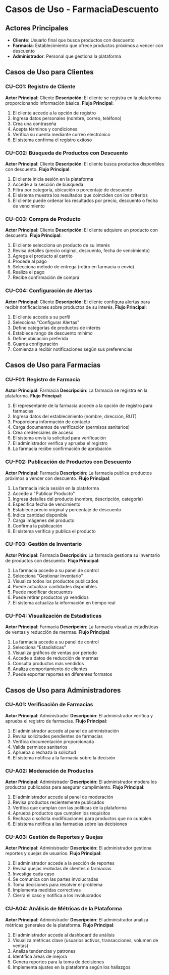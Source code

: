 # Casos de Uso - FarmaciaDescuento

## Actores Principales
- **Cliente**: Usuario final que busca productos con descuento
- **Farmacia**: Establecimiento que ofrece productos próximos a vencer con descuento
- **Administrador**: Personal que gestiona la plataforma

## Casos de Uso para Clientes

### CU-C01: Registro de Cliente
**Actor Principal**: Cliente
**Descripción**: El cliente se registra en la plataforma proporcionando información básica.
**Flujo Principal**:
1. El cliente accede a la opción de registro
2. Ingresa datos personales (nombre, correo, teléfono)
3. Crea una contraseña
4. Acepta términos y condiciones
5. Verifica su cuenta mediante correo electrónico
6. El sistema confirma el registro exitoso

### CU-C02: Búsqueda de Productos con Descuento
**Actor Principal**: Cliente
**Descripción**: El cliente busca productos disponibles con descuento.
**Flujo Principal**:
1. El cliente inicia sesión en la plataforma
2. Accede a la sección de búsqueda
3. Filtra por categoría, ubicación o porcentaje de descuento
4. El sistema muestra los resultados que coinciden con los criterios
5. El cliente puede ordenar los resultados por precio, descuento o fecha de vencimiento

### CU-C03: Compra de Producto
**Actor Principal**: Cliente
**Descripción**: El cliente adquiere un producto con descuento.
**Flujo Principal**:
1. El cliente selecciona un producto de su interés
2. Revisa detalles (precio original, descuento, fecha de vencimiento)
3. Agrega el producto al carrito
4. Procede al pago
5. Selecciona método de entrega (retiro en farmacia o envío)
6. Realiza el pago
7. Recibe confirmación de compra

### CU-C04: Configuración de Alertas
**Actor Principal**: Cliente
**Descripción**: El cliente configura alertas para recibir notificaciones sobre productos de su interés.
**Flujo Principal**:
1. El cliente accede a su perfil
2. Selecciona "Configurar Alertas"
3. Define categorías de productos de interés
4. Establece rango de descuento mínimo
5. Define ubicación preferida
6. Guarda configuración
7. Comienza a recibir notificaciones según sus preferencias

## Casos de Uso para Farmacias

### CU-F01: Registro de Farmacia
**Actor Principal**: Farmacia
**Descripción**: La farmacia se registra en la plataforma.
**Flujo Principal**:
1. El representante de la farmacia accede a la opción de registro para farmacias
2. Ingresa datos del establecimiento (nombre, dirección, RUT)
3. Proporciona información de contacto
4. Carga documentos de verificación (permisos sanitarios)
5. Crea credenciales de acceso
6. El sistema envía la solicitud para verificación
7. El administrador verifica y aprueba el registro
8. La farmacia recibe confirmación de aprobación

### CU-F02: Publicación de Productos con Descuento
**Actor Principal**: Farmacia
**Descripción**: La farmacia publica productos próximos a vencer con descuento.
**Flujo Principal**:
1. La farmacia inicia sesión en la plataforma
2. Accede a "Publicar Producto"
3. Ingresa detalles del producto (nombre, descripción, categoría)
4. Especifica fecha de vencimiento
5. Establece precio original y porcentaje de descuento
6. Indica cantidad disponible
7. Carga imágenes del producto
8. Confirma la publicación
9. El sistema verifica y publica el producto

### CU-F03: Gestión de Inventario
**Actor Principal**: Farmacia
**Descripción**: La farmacia gestiona su inventario de productos con descuento.
**Flujo Principal**:
1. La farmacia accede a su panel de control
2. Selecciona "Gestionar Inventario"
3. Visualiza todos los productos publicados
4. Puede actualizar cantidades disponibles
5. Puede modificar descuentos
6. Puede retirar productos ya vendidos
7. El sistema actualiza la información en tiempo real

### CU-F04: Visualización de Estadísticas
**Actor Principal**: Farmacia
**Descripción**: La farmacia visualiza estadísticas de ventas y reducción de mermas.
**Flujo Principal**:
1. La farmacia accede a su panel de control
2. Selecciona "Estadísticas"
3. Visualiza gráficos de ventas por periodo
4. Accede a datos de reducción de mermas
5. Consulta productos más vendidos
6. Analiza comportamiento de clientes
7. Puede exportar reportes en diferentes formatos

## Casos de Uso para Administradores

### CU-A01: Verificación de Farmacias
**Actor Principal**: Administrador
**Descripción**: El administrador verifica y aprueba el registro de farmacias.
**Flujo Principal**:
1. El administrador accede al panel de administración
2. Revisa solicitudes pendientes de farmacias
3. Verifica documentación proporcionada
4. Valida permisos sanitarios
5. Aprueba o rechaza la solicitud
6. El sistema notifica a la farmacia sobre la decisión

### CU-A02: Moderación de Productos
**Actor Principal**: Administrador
**Descripción**: El administrador modera los productos publicados para asegurar cumplimiento.
**Flujo Principal**:
1. El administrador accede al panel de moderación
2. Revisa productos recientemente publicados
3. Verifica que cumplan con las políticas de la plataforma
4. Aprueba productos que cumplen los requisitos
5. Rechaza o solicita modificaciones para productos que no cumplen
6. El sistema notifica a las farmacias sobre las decisiones

### CU-A03: Gestión de Reportes y Quejas
**Actor Principal**: Administrador
**Descripción**: El administrador gestiona reportes y quejas de usuarios.
**Flujo Principal**:
1. El administrador accede a la sección de reportes
2. Revisa quejas recibidas de clientes o farmacias
3. Investiga cada caso
4. Se comunica con las partes involucradas
5. Toma decisiones para resolver el problema
6. Implementa medidas correctivas
7. Cierra el caso y notifica a los involucrados

### CU-A04: Análisis de Métricas de la Plataforma
**Actor Principal**: Administrador
**Descripción**: El administrador analiza métricas generales de la plataforma.
**Flujo Principal**:
1. El administrador accede al dashboard de análisis
2. Visualiza métricas clave (usuarios activos, transacciones, volumen de ventas)
3. Analiza tendencias y patrones
4. Identifica áreas de mejora
5. Genera reportes para la toma de decisiones
6. Implementa ajustes en la plataforma según los hallazgos
